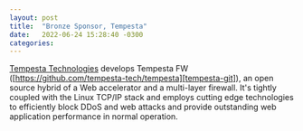 ```yaml
---
layout: post
title:  "Bronze Sponsor, Tempesta"
date:   2022-06-24 15:28:40 -0300
categories: 
---
```

[Tempesta Technologies][tempesta] develops Tempesta FW ([https://github.com/tempesta-tech/tempesta][tempesta-git]), an open source hybrid of a Web accelerator and a multi-layer firewall. It's tightly coupled with the Linux TCP/IP stack and employs cutting edge technologies to efficiently block DDoS and web attacks and provide outstanding web application performance in normal operation.



[tempesta]: https://tempesta-tech.com
[tempesta-git]: https://github.com/tempesta-tech/tempesta